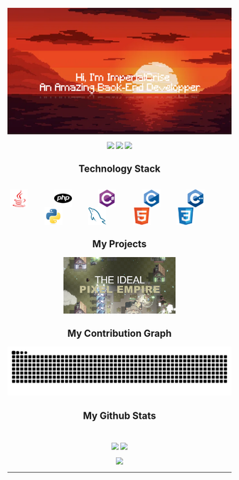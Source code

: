 <p align="center">
 <img src="https://raw.githubusercontent.com/ImperialCrise/ImperialCrise/emre.ulusoy/images/bg.png" />
</p align="center">

<p align="center">

 <img src="https://badges.strrl.dev/repos/ImperialCrise"/>
 <img src="https://badges.strrl.dev/contributions/all/ImperialCrise" />
 <img src="https://badges.strrl.dev/issues-and-prs/all/ImperialCrise" />
</p>

<h2 align="center">Technology Stack</h2>

<div style="display: inline_block" align="center"><br>
  <img height="40" align="center" alt="ImperialCrise-Ruby" height="30" width="40" src="https://raw.githubusercontent.com/devicons/devicon/master/icons/java/java-plain.svg">
 &nbsp;&nbsp;&nbsp;&nbsp;&nbsp;&nbsp;&nbsp;&nbsp;&nbsp;&nbsp;&nbsp;&nbsp;&nbsp;
  <img height="40" align="center" alt="ImperialCrise-Js" height="30" width="40" src="https://raw.githubusercontent.com/devicons/devicon/master/icons/php/php-plain.svg">
 &nbsp;&nbsp;&nbsp;&nbsp;&nbsp;&nbsp;&nbsp;&nbsp;&nbsp;&nbsp;&nbsp;&nbsp;&nbsp;
  <img height="40" align="center" alt="ImperialCrise-React" height="30" width="40" src="https://raw.githubusercontent.com/devicons/devicon/master/icons/csharp/csharp-original.svg">
 &nbsp;&nbsp;&nbsp;&nbsp;&nbsp;&nbsp;&nbsp;&nbsp;&nbsp;&nbsp;&nbsp;&nbsp;&nbsp;
  <img height="40" align="center" alt="ImperialCrise-Redux" height="30" width="40" src="https://raw.githubusercontent.com/devicons/devicon/master/icons/c/c-original.svg">
 &nbsp;&nbsp;&nbsp;&nbsp;&nbsp;&nbsp;&nbsp;&nbsp;&nbsp;&nbsp;&nbsp;&nbsp;&nbsp;
   <img height="40" align="center" alt="ImperialCrise-Redux" height="30" width="40" src="https://raw.githubusercontent.com/devicons/devicon/master/icons/cplusplus/cplusplus-original.svg">
    &nbsp;&nbsp;&nbsp;&nbsp;&nbsp;&nbsp;&nbsp;&nbsp;&nbsp;&nbsp;&nbsp;&nbsp;&nbsp;
   <img height="40" align="center" alt="ImperialCrise-Redux" height="30" width="40" src="https://raw.githubusercontent.com/devicons/devicon/master/icons/python/python-original.svg">
    &nbsp;&nbsp;&nbsp;&nbsp;&nbsp;&nbsp;&nbsp;&nbsp;&nbsp;&nbsp;&nbsp;&nbsp;&nbsp;
   <img height="40" align="center" alt="ImperialCrise-Redux" height="30" width="40" src="https://raw.githubusercontent.com/devicons/devicon/master/icons/mysql/mysql-original.svg">
 &nbsp;&nbsp;&nbsp;&nbsp;&nbsp;&nbsp;&nbsp;&nbsp;&nbsp;&nbsp;&nbsp;&nbsp;&nbsp;
  <img height="40" align="center" alt="ImperialCrise-HTML" height="30" width="40" src="https://raw.githubusercontent.com/devicons/devicon/master/icons/html5/html5-original.svg">
 &nbsp;&nbsp;&nbsp;&nbsp;&nbsp;&nbsp;&nbsp;&nbsp;&nbsp;&nbsp;&nbsp;&nbsp;&nbsp;
  <img height="40" align="center" alt="ImperialCrise-CSS" height="30" width="40" src="https://raw.githubusercontent.com/devicons/devicon/master/icons/css3/css3-original.svg">
</div>

<h2 align="center">My Projects</h2>


<p align="center">
 <a href="https://www.privilegedlab.com"><img width="50%" src="https://raw.githubusercontent.com/ImperialCrise/ImperialCrise/emre.ulusoy/images/pixel-empire.png" /> </a>
</p align="center">


<h2 align="center">
  My Contribution Graph 
</h2>
<p align="center">
  <img src="https://raw.githubusercontent.com/ImperialCrise/ImperialCrise/emre.ulusoy/images/github-contribution-grid-snake.svg" alt="snake"></center>
</p>

<h2 align="center">
  My Github Stats
</h2>
 
<br>

<p align = "center">
  <img  src = "https://github-readme-stats.vercel.app/api?username=ImperialCrise&show_icons=true&theme=radical&line_height=27&count_private=true">
  <img src = "https://github-readme-stats.vercel.app/api/top-langs/?username=ImperialCrise&hide=html,css,java,shaderlab,kotlin,hlsl&theme=radical&count_private=true">
</p>

<p align = "center">
 <img  src="https://github-readme-streak-stats.herokuapp.com/?user=ImperialCrise&show_icons=true&locale=en&layout=compact&theme=radical&line_height=0&count_private=true" />
</p> 

<hr>
